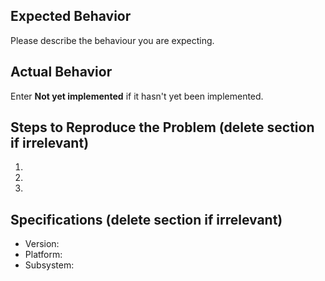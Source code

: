 ## Expected Behavior

Please describe the behaviour you are expecting.

## Actual Behavior

Enter **Not yet implemented** if it hasn't yet been implemented.

## Steps to Reproduce the Problem (delete section if irrelevant)

1.
1.
1.

## Specifications (delete section if irrelevant)

- Version:
- Platform:
- Subsystem:
